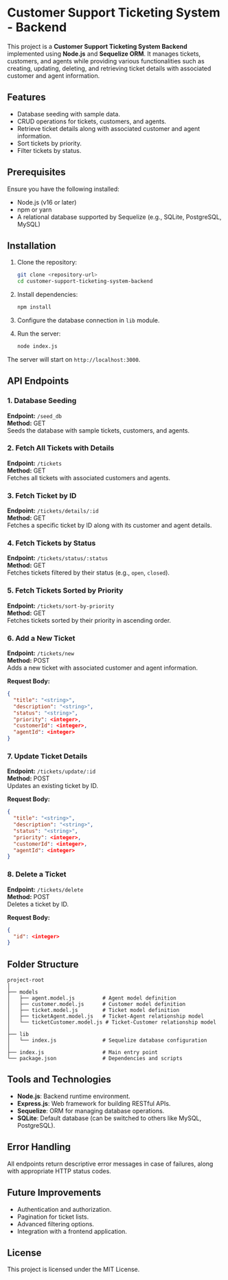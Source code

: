 # Customer Support Ticketing System - Backend

This project is a **Customer Support Ticketing System Backend** implemented using **Node.js** and **Sequelize ORM**. It manages tickets, customers, and agents while providing various functionalities such as creating, updating, deleting, and retrieving ticket details with associated customer and agent information.

## Features

- Database seeding with sample data.
- CRUD operations for tickets, customers, and agents.
- Retrieve ticket details along with associated customer and agent information.
- Sort tickets by priority.
- Filter tickets by status.

## Prerequisites

Ensure you have the following installed:

- Node.js (v16 or later)
- npm or yarn
- A relational database supported by Sequelize (e.g., SQLite, PostgreSQL, MySQL)

## Installation

1. Clone the repository:

   ```bash
   git clone <repository-url>
   cd customer-support-ticketing-system-backend
   ```

2. Install dependencies:

   ```bash
   npm install
   ```

3. Configure the database connection in `lib` module.

4. Run the server:

   ```bash
   node index.js
   ```

The server will start on `http://localhost:3000`.

## API Endpoints

### 1. Database Seeding
**Endpoint:** `/seed_db`  
**Method:** GET  
Seeds the database with sample tickets, customers, and agents.

### 2. Fetch All Tickets with Details
**Endpoint:** `/tickets`  
**Method:** GET  
Fetches all tickets with associated customers and agents.

### 3. Fetch Ticket by ID
**Endpoint:** `/tickets/details/:id`  
**Method:** GET  
Fetches a specific ticket by ID along with its customer and agent details.

### 4. Fetch Tickets by Status
**Endpoint:** `/tickets/status/:status`  
**Method:** GET  
Fetches tickets filtered by their status (e.g., `open`, `closed`).

### 5. Fetch Tickets Sorted by Priority
**Endpoint:** `/tickets/sort-by-priority`  
**Method:** GET  
Fetches tickets sorted by their priority in ascending order.

### 6. Add a New Ticket
**Endpoint:** `/tickets/new`  
**Method:** POST  
Adds a new ticket with associated customer and agent information.

**Request Body:**
```json
{
  "title": "<string>",
  "description": "<string>",
  "status": "<string>",
  "priority": <integer>,
  "customerId": <integer>,
  "agentId": <integer>
}
```

### 7. Update Ticket Details
**Endpoint:** `/tickets/update/:id`  
**Method:** POST  
Updates an existing ticket by ID.

**Request Body:**
```json
{
  "title": "<string>",
  "description": "<string>",
  "status": "<string>",
  "priority": <integer>,
  "customerId": <integer>,
  "agentId": <integer>
}
```

### 8. Delete a Ticket
**Endpoint:** `/tickets/delete`  
**Method:** POST  
Deletes a ticket by ID.

**Request Body:**
```json
{
  "id": <integer>
}
```

## Folder Structure

```
project-root
│
├── models
│   ├── agent.model.js         # Agent model definition
│   ├── customer.model.js      # Customer model definition
│   ├── ticket.model.js        # Ticket model definition
│   ├── ticketAgent.model.js   # Ticket-Agent relationship model
│   └── ticketCustomer.model.js # Ticket-Customer relationship model
│
├── lib
│   └── index.js               # Sequelize database configuration
│
├── index.js                   # Main entry point
└── package.json               # Dependencies and scripts
```

## Tools and Technologies

- **Node.js**: Backend runtime environment.
- **Express.js**: Web framework for building RESTful APIs.
- **Sequelize**: ORM for managing database operations.
- **SQLite**: Default database (can be switched to others like MySQL, PostgreSQL).

## Error Handling
All endpoints return descriptive error messages in case of failures, along with appropriate HTTP status codes.

## Future Improvements

- Authentication and authorization.
- Pagination for ticket lists.
- Advanced filtering options.
- Integration with a frontend application.

## License
This project is licensed under the MIT License.
